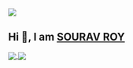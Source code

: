 # ![](https://komarev.com/ghpvc/?username=sourav-roy&style=flat&label=PROFILE+VIEWS&color=green)
## Hi 👋, I am [SOURAV ROY](https://github.com/SOURAV-ROY)
<!--
**SOURAV-ROY/SOURAV-ROY** is a ✨ _special_ ✨ repository because its `README.md` (this file) appears on your GitHub profile.

Here are some ideas to get you started:

- 🔭 I’m currently working on ...
- 🌱 I’m currently learning ...
- 👯 I’m looking to collaborate on ...
- 🤔 I’m looking for help with ...
- 💬 Ask me about ...
- 📫 How to reach me: ...
- 😄 Pronouns: ...
- ⚡ Fun fact: ...
-->

<a href="https://github.com/SOURAV-ROY">
  <img align="center" src="https://github-readme-stats.anuraghazra1.vercel.app/api/top-langs/?username=SOURAV-ROY&layout=compact&theme=nightowl" />
</a>
<a href="https://github.com/SOURAV-ROY">
  <img align="center" src="https://github-readme-stats.vercel.app/api?username=SOURAV-ROY&show_icons=true&theme=blue-green" />
</a>

